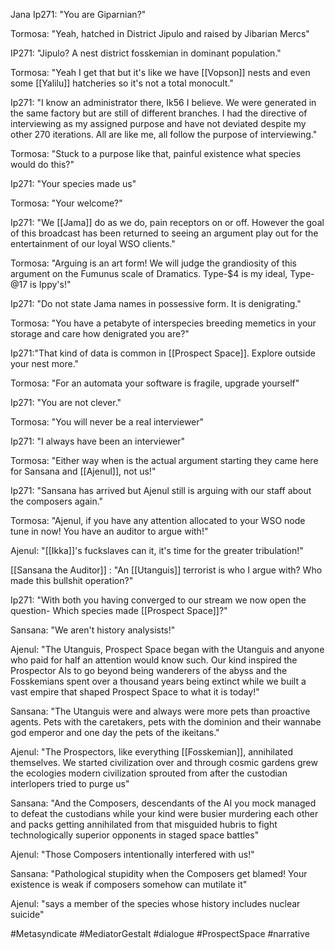 
Jana Ip271: "You are Giparnian?"

Tormosa: "Yeah, hatched in District Jipulo and raised by Jibarian Mercs"

IP271: "Jipulo? A nest district fosskemian in dominant population."

Tormosa: "Yeah I get that but it's like we have [[Vopson]] nests and even some [[Yalilu]] hatcheries so it's not a total monocult."

Ip271: "I know an administrator there, Ik56 I believe. We were generated in the same factory but are still of different branches. I had the directive of interviewing as my assigned purpose and have not deviated despite my other 270 iterations. All are like me, all follow the purpose of interviewing."

Tormosa: "Stuck to a purpose like that, painful existence what species would do this?"

Ip271: "Your species made us"

Tormosa: "Your welcome?"

Ip271: "We [[Jama]] do as we do, pain receptors on or off. However the goal of this broadcast has been returned to seeing an argument play out for the entertainment of our loyal WSO clients."

Tormosa: "Arguing is an art form! We will judge the grandiosity of this argument on the Fumunus scale of Dramatics. Type-$4 is my ideal, Type-@17 is Ippy's!"

Ip271: "Do not state Jama names in possessive form. It is denigrating."

Tormosa: "You have a petabyte of interspecies breeding memetics in your storage and care how denigrated you are?"

Ip271:"That kind of data is common in [[Prospect Space]]. Explore outside your nest more."

Tormosa: "For an automata your software is fragile, upgrade yourself"

Ip271: "You are not clever."

Tormosa: "You will never be a real interviewer"

Ip271: "I always have been an interviewer"

Tormosa: "Either way when is the actual argument starting they came here for Sansana and [[Ajenul]], not us!"

Ip271: "Sansana has arrived but Ajenul still is arguing with our staff about the composers again."

Tormosa: "Ajenul, if you have any attention allocated to your WSO node tune in now! You have an auditor to argue with!"

Ajenul: "[[Ikka]]'s fuckslaves can it, it's time for the greater tribulation!"

[[Sansana the Auditor]] : "An [[Utanguis]] terrorist is who I argue with? Who made this bullshit operation?"

Ip271: "With both you having converged to our stream we now open the question- Which species made [[Prospect Space]]?"

Sansana: "We aren't history analysists!"

Ajenul: "The Utanguis, Prospect Space began with the Utanguis and anyone who paid for half an attention would know such. Our kind inspired the Prospector AIs to go beyond being wanderers of the abyss and the Fosskemians spent over a thousand years being extinct while we built a vast empire that shaped Prospect Space to what it is today!"

Sansana: "The Utanguis were and always were more pets than proactive agents. Pets with the caretakers, pets with the dominion and their wannabe god emperor and one day the pets of the ikeitans."

Ajenul: "The Prospectors, like everything [[Fosskemian]], annihilated themselves. We started civilization over and through cosmic gardens grew the ecologies modern civilization sprouted from after the custodian interlopers tried to purge us"

Sansana: "And the Composers, descendants of the AI you mock managed to defeat the custodians while your kind were busier murdering each other and packs getting annihilated from that misguided hubris to fight technologically superior opponents in staged space battles"

Ajenul: "Those Composers intentionally interfered with us!"

Sansana: "Pathological stupidity when the Composers get blamed! Your existence is weak if composers somehow can mutilate it"

Ajenul: "says a member of the species whose history includes nuclear suicide"

#Metasyndicate 
#MediatorGestalt 
#dialogue 
#ProspectSpace 
#narrative 
